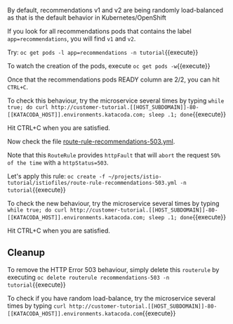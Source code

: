 By default, recommendations v1 and v2 are being randomly load-balanced as that is the default behavior in Kubernetes/OpenShift

If you look for all recommendations pods that contains the label `app=recommendations`, you will find `v1` and `v2`.

Try: `oc get pods -l app=recommendations -n tutorial`{{execute}}

To watch the creation of the pods, execute `oc get pods -w`{{execute}}

Once that the recommendations pods READY column are 2/2, you can hit `CTRL+C`. 

To check this behaviour, try the microservice several times by typing `while true; do curl http://customer-tutorial.[[HOST_SUBDOMAIN]]-80-[[KATACODA_HOST]].environments.katacoda.com; sleep .1; done`{{execute}}

Hit CTRL+C when you are satisfied.

Now check the file [route-rule-recommendations-503.yml](https://github.com/redhat-developer-demos/istio-tutorial/blob/master/istiofiles/route-rule-recommendations-503.yml).

Note that this `RouteRule` provides `httpFault` that will `abort` the request `50% of the time` with a `httpStatus=503`.

Let's apply this rule: `oc create -f ~/projects/istio-tutorial/istiofiles/route-rule-recommendations-503.yml -n tutorial`{{execute}}

To check the new behaviour, try the microservice several times by typing `while true; do curl http://customer-tutorial.[[HOST_SUBDOMAIN]]-80-[[KATACODA_HOST]].environments.katacoda.com; sleep .1; done`{{execute}}

Hit CTRL+C when you are satisfied.

## Cleanup

To remove the HTTP Error 503 behaviour, simply delete this `routerule` by executing `oc delete routerule recommendations-503 -n tutorial`{{execute}}

To check if you have random load-balance, try the microservice several times by typing `curl http://customer-tutorial.[[HOST_SUBDOMAIN]]-80-[[KATACODA_HOST]].environments.katacoda.com`{{execute}}

